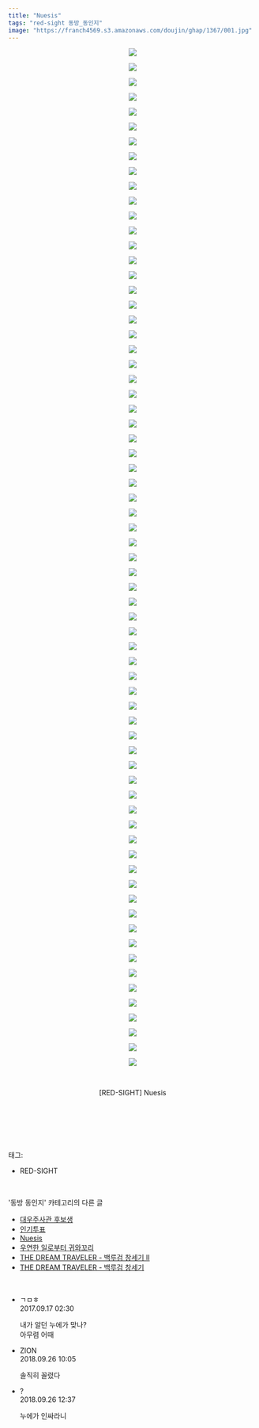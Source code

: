 ```yaml
---
title: "Nuesis"
tags: "red-sight 동방_동인지"
image: "https://franch4569.s3.amazonaws.com/doujin/ghap/1367/001.jpg"
---
```

<div class="article">
<p style="text-align: center; clear: none; float: none;"><img src="{{ site.imgserver2 }}/ghap/1367/001.jpg"/></p>
<p style="text-align: center; clear: none; float: none;"><img src="{{ site.imgserver2 }}/ghap/1367/002.jpg"/></p>
<p style="text-align: center; clear: none; float: none;"><img src="{{ site.imgserver2 }}/ghap/1367/003.jpg"/></p>
<p style="text-align: center; clear: none; float: none;"><img src="{{ site.imgserver2 }}/ghap/1367/004.jpg"/></p>
<p style="text-align: center; clear: none; float: none;"><img src="{{ site.imgserver2 }}/ghap/1367/005.jpg"/></p>
<p style="text-align: center; clear: none; float: none;"><img src="{{ site.imgserver2 }}/ghap/1367/006.jpg"/></p>
<p style="text-align: center; clear: none; float: none;"><img src="{{ site.imgserver2 }}/ghap/1367/007.jpg"/></p>
<p style="text-align: center; clear: none; float: none;"><img src="{{ site.imgserver2 }}/ghap/1367/008.jpg"/></p>
<p style="text-align: center; clear: none; float: none;"><img src="{{ site.imgserver2 }}/ghap/1367/009.jpg"/></p>
<p style="text-align: center; clear: none; float: none;"><img src="{{ site.imgserver2 }}/ghap/1367/010.jpg"/></p>
<p style="text-align: center; clear: none; float: none;"><img src="{{ site.imgserver2 }}/ghap/1367/011.jpg"/></p>
<p style="text-align: center; clear: none; float: none;"><img src="{{ site.imgserver2 }}/ghap/1367/012.jpg"/></p>
<p style="text-align: center; clear: none; float: none;"><img src="{{ site.imgserver2 }}/ghap/1367/013.jpg"/></p>
<p style="text-align: center; clear: none; float: none;"><img src="{{ site.imgserver2 }}/ghap/1367/014.jpg"/></p>
<p style="text-align: center; clear: none; float: none;"><img src="{{ site.imgserver2 }}/ghap/1367/015.jpg"/></p>
<p style="text-align: center; clear: none; float: none;"><img src="{{ site.imgserver2 }}/ghap/1367/016.jpg"/></p>
<p style="text-align: center; clear: none; float: none;"><img src="{{ site.imgserver2 }}/ghap/1367/017.jpg"/></p>
<p style="text-align: center; clear: none; float: none;"><img src="{{ site.imgserver2 }}/ghap/1367/018.jpg"/></p>
<p style="text-align: center; clear: none; float: none;"><img src="{{ site.imgserver2 }}/ghap/1367/019.jpg"/></p>
<p style="text-align: center; clear: none; float: none;"><img src="{{ site.imgserver2 }}/ghap/1367/020.jpg"/></p>
<p style="text-align: center; clear: none; float: none;"><img src="{{ site.imgserver2 }}/ghap/1367/021.jpg"/></p>
<p style="text-align: center; clear: none; float: none;"><img src="{{ site.imgserver2 }}/ghap/1367/022.jpg"/></p>
<p style="text-align: center; clear: none; float: none;"><img src="{{ site.imgserver2 }}/ghap/1367/023.jpg"/></p>
<p style="text-align: center; clear: none; float: none;"><img src="{{ site.imgserver2 }}/ghap/1367/024.jpg"/></p>
<p style="text-align: center; clear: none; float: none;"><img src="{{ site.imgserver2 }}/ghap/1367/025.jpg"/></p>
<p style="text-align: center; clear: none; float: none;"><img src="{{ site.imgserver2 }}/ghap/1367/026.jpg"/></p>
<p style="text-align: center; clear: none; float: none;"><img src="{{ site.imgserver2 }}/ghap/1367/027.jpg"/></p>
<p style="text-align: center; clear: none; float: none;"><img src="{{ site.imgserver2 }}/ghap/1367/028.jpg"/></p>
<p style="text-align: center; clear: none; float: none;"><img src="{{ site.imgserver2 }}/ghap/1367/029.jpg"/></p>
<p style="text-align: center; clear: none; float: none;"><img src="{{ site.imgserver2 }}/ghap/1367/030.jpg"/></p>
<p style="text-align: center; clear: none; float: none;"><img src="{{ site.imgserver2 }}/ghap/1367/031.jpg"/></p>
<p style="text-align: center; clear: none; float: none;"><img src="{{ site.imgserver2 }}/ghap/1367/032.jpg"/></p>
<p style="text-align: center; clear: none; float: none;"><img src="{{ site.imgserver2 }}/ghap/1367/033.jpg"/></p>
<p style="text-align: center; clear: none; float: none;"><img src="{{ site.imgserver2 }}/ghap/1367/034.jpg"/></p>
<p style="text-align: center; clear: none; float: none;"><img src="{{ site.imgserver2 }}/ghap/1367/035.jpg"/></p>
<p style="text-align: center; clear: none; float: none;"><img src="{{ site.imgserver2 }}/ghap/1367/036.jpg"/></p>
<p style="text-align: center; clear: none; float: none;"><img src="{{ site.imgserver2 }}/ghap/1367/037.jpg"/></p>
<p style="text-align: center; clear: none; float: none;"><img src="{{ site.imgserver2 }}/ghap/1367/038.jpg"/></p>
<p style="text-align: center; clear: none; float: none;"><img src="{{ site.imgserver2 }}/ghap/1367/039.jpg"/></p>
<p style="text-align: center; clear: none; float: none;"><img src="{{ site.imgserver2 }}/ghap/1367/040.jpg"/></p>
<p style="text-align: center; clear: none; float: none;"><img src="{{ site.imgserver2 }}/ghap/1367/041.jpg"/></p>
<p style="text-align: center; clear: none; float: none;"><img src="{{ site.imgserver2 }}/ghap/1367/042.jpg"/></p>
<p style="text-align: center; clear: none; float: none;"><img src="{{ site.imgserver2 }}/ghap/1367/043.jpg"/></p>
<p style="text-align: center; clear: none; float: none;"><img src="{{ site.imgserver2 }}/ghap/1367/044.jpg"/></p>
<p style="text-align: center; clear: none; float: none;"><img src="{{ site.imgserver2 }}/ghap/1367/045.jpg"/></p>
<p style="text-align: center; clear: none; float: none;"><img src="{{ site.imgserver2 }}/ghap/1367/046.jpg"/></p>
<p style="text-align: center; clear: none; float: none;"><img src="{{ site.imgserver2 }}/ghap/1367/047.jpg"/></p>
<p style="text-align: center; clear: none; float: none;"><img src="{{ site.imgserver2 }}/ghap/1367/048.jpg"/></p>
<p style="text-align: center; clear: none; float: none;"><img src="{{ site.imgserver2 }}/ghap/1367/049.jpg"/></p>
<p style="text-align: center; clear: none; float: none;"><img src="{{ site.imgserver2 }}/ghap/1367/050.jpg"/></p>
<p style="text-align: center; clear: none; float: none;"><img src="{{ site.imgserver2 }}/ghap/1367/051.jpg"/></p>
<p style="text-align: center; clear: none; float: none;"><img src="{{ site.imgserver2 }}/ghap/1367/052.jpg"/></p>
<p style="text-align: center; clear: none; float: none;"><img src="{{ site.imgserver2 }}/ghap/1367/053.jpg"/></p>
<p style="text-align: center; clear: none; float: none;"><img src="{{ site.imgserver2 }}/ghap/1367/054.jpg"/></p>
<p style="text-align: center; clear: none; float: none;"><img src="{{ site.imgserver2 }}/ghap/1367/055.jpg"/></p>
<p style="text-align: center; clear: none; float: none;"><img src="{{ site.imgserver2 }}/ghap/1367/056.jpg"/></p>
<p style="text-align: center; clear: none; float: none;"><img src="{{ site.imgserver2 }}/ghap/1367/057.jpg"/></p>
<p style="text-align: center; clear: none; float: none;"><img src="{{ site.imgserver2 }}/ghap/1367/058.jpg"/></p>
<p style="text-align: center; clear: none; float: none;"><img src="{{ site.imgserver2 }}/ghap/1367/059.jpg"/></p>
<p style="text-align: center; clear: none; float: none;"><img src="{{ site.imgserver2 }}/ghap/1367/060.jpg"/></p>
<p style="text-align: center; clear: none; float: none;"><img src="{{ site.imgserver2 }}/ghap/1367/061.jpg"/></p>
<p style="text-align: center; clear: none; float: none;"><img src="{{ site.imgserver2 }}/ghap/1367/062.jpg"/></p>
<p style="text-align: center; clear: none; float: none;"><img src="{{ site.imgserver2 }}/ghap/1367/063.jpg"/></p>
<p style="text-align: center; clear: none; float: none;"><img src="{{ site.imgserver2 }}/ghap/1367/064.jpg"/></p>
<p style="text-align: center; clear: none; float: none;"><img src="{{ site.imgserver2 }}/ghap/1367/065.jpg"/></p>
<p style="text-align: center; clear: none; float: none;"><img src="{{ site.imgserver2 }}/ghap/1367/066.jpg"/></p>
<p style="text-align: center; clear: none; float: none;"><img src="{{ site.imgserver2 }}/ghap/1367/067.jpg"/></p>
<p style="text-align: center; clear: none; float: none;"><img src="{{ site.imgserver2 }}/ghap/1367/068.jpg"/></p>
<p style="text-align: center; clear: none; float: none;"><img src="{{ site.imgserver2 }}/ghap/1367/069.jpg"/></p>
<p style="text-align: center; clear: none; float: none;"><br/></p>
<p style="text-align: center; clear: none; float: none;">[RED-SIGHT] Nuesis</p>
<p style="text-align: center; clear: none; float: none;"><br/></p>
<p><br/></p>
</div><br/>
<div class="tagTrail">
<p>태그: </p>
<ul>
<li>RED-SIGHT</li>
</ul>
</div><br/>
<div class="another">
<p>'동방 동인지' 카테고리의 다른 글</p>
<ul>
<li><a href="/ghap_1369">대우주사관 후보생</a></li>
<li><a href="/ghap_1368">인기투표</a></li>
<li><a href="/ghap_1367">Nuesis</a></li>
<li><a href="/ghap_1366">우연한 일로부터 귀와꼬리</a></li>
<li><a href="/ghap_1365">THE DREAM TRAVELER - 백루검 창세기 Ⅱ</a></li>
<li><a href="/ghap_1364">THE DREAM TRAVELER - 백루검 창세기</a></li>
</ul>
</div><br/>
<div class="cb_module cb_fluid">
<div class="cb_wrt cb_profile">
<div class="comment">
<ul>
<li class="cb_thumb_off" id="comment15084404">
<div class="cb_comment_area">
<div class="cb_info_area">
<div class="cb_section">
<span class="cb_nick_name">ㄱㅁㅎ</span>
</div>
<div class="cb_section">
<span class="cb_date">2017.09.17 02:30 </span>
</div>
</div>
<div class="cb_dsc_comment">
<p class="cb_dsc">
											내가 알던 누에가 맞나?<br/>
아무렴 어때
										</p>
</div>
</div></li>
<li class="cb_thumb_off" id="comment15339853">
<div class="cb_comment_area">
<div class="cb_info_area">
<div class="cb_section">
<span class="cb_nick_name">ZION</span>
</div>
<div class="cb_section">
<span class="cb_date">2018.09.26 10:05 </span>
</div>
</div>
<div class="cb_dsc_comment">
<p class="cb_dsc">
											솔직히 꼴렸다
										</p>
</div>
</div></li>
<li class="cb_thumb_off" id="comment15339904">
<div class="cb_comment_area">
<div class="cb_info_area">
<div class="cb_section">
<span class="cb_nick_name">?</span>
</div>
<div class="cb_section">
<span class="cb_date">2018.09.26 12:37 </span>
</div>
</div>
<div class="cb_dsc_comment">
<p class="cb_dsc">
											누에가 인싸라니
										</p>
</div>
</div></li>
</ul>
</div>
</div><!-- commentList close -->
</div><br/>
